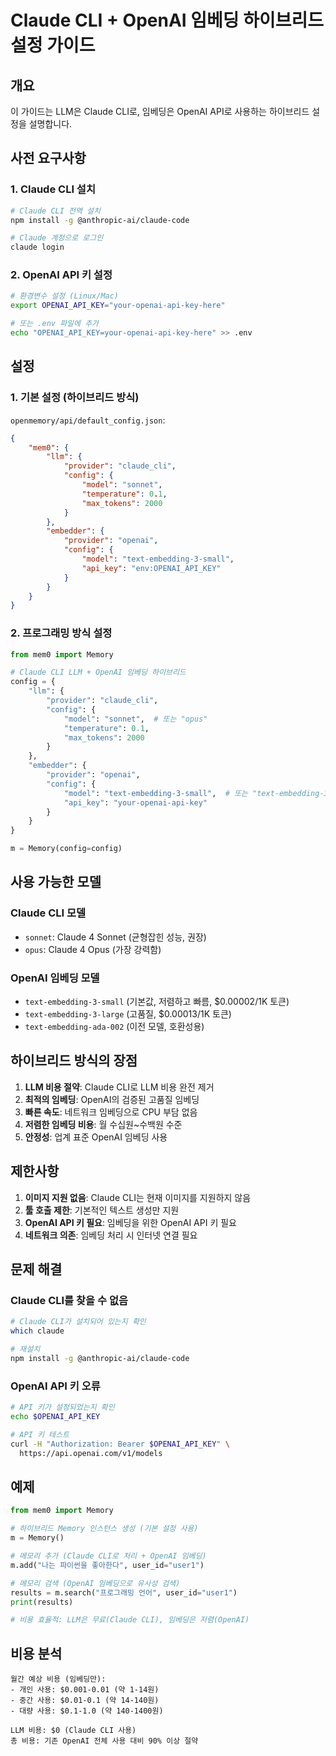 # Claude CLI + OpenAI 임베딩 하이브리드 설정 가이드

## 개요
이 가이드는 LLM은 Claude CLI로, 임베딩은 OpenAI API로 사용하는 하이브리드 설정을 설명합니다.

## 사전 요구사항

### 1. Claude CLI 설치
```bash
# Claude CLI 전역 설치
npm install -g @anthropic-ai/claude-code

# Claude 계정으로 로그인
claude login
```

### 2. OpenAI API 키 설정
```bash
# 환경변수 설정 (Linux/Mac)
export OPENAI_API_KEY="your-openai-api-key-here"

# 또는 .env 파일에 추가
echo "OPENAI_API_KEY=your-openai-api-key-here" >> .env
```

## 설정

### 1. 기본 설정 (하이브리드 방식)
`openmemory/api/default_config.json`:
```json
{
    "mem0": {
        "llm": {
            "provider": "claude_cli",
            "config": {
                "model": "sonnet",
                "temperature": 0.1,
                "max_tokens": 2000
            }
        },
        "embedder": {
            "provider": "openai",
            "config": {
                "model": "text-embedding-3-small",
                "api_key": "env:OPENAI_API_KEY"
            }
        }
    }
}
```

### 2. 프로그래밍 방식 설정
```python
from mem0 import Memory

# Claude CLI LLM + OpenAI 임베딩 하이브리드
config = {
    "llm": {
        "provider": "claude_cli",
        "config": {
            "model": "sonnet",  # 또는 "opus"
            "temperature": 0.1,
            "max_tokens": 2000
        }
    },
    "embedder": {
        "provider": "openai",
        "config": {
            "model": "text-embedding-3-small",  # 또는 "text-embedding-3-large"
            "api_key": "your-openai-api-key"
        }
    }
}

m = Memory(config=config)
```

## 사용 가능한 모델

### Claude CLI 모델
- `sonnet`: Claude 4 Sonnet (균형잡힌 성능, 권장)
- `opus`: Claude 4 Opus (가장 강력함)

### OpenAI 임베딩 모델
- `text-embedding-3-small` (기본값, 저렴하고 빠름, $0.00002/1K 토큰)
- `text-embedding-3-large` (고품질, $0.00013/1K 토큰)
- `text-embedding-ada-002` (이전 모델, 호환성용)

## 하이브리드 방식의 장점

1. **LLM 비용 절약**: Claude CLI로 LLM 비용 완전 제거
2. **최적의 임베딩**: OpenAI의 검증된 고품질 임베딩
3. **빠른 속도**: 네트워크 임베딩으로 CPU 부담 없음
4. **저렴한 임베딩 비용**: 월 수십원~수백원 수준
5. **안정성**: 업계 표준 OpenAI 임베딩 사용

## 제한사항

1. **이미지 지원 없음**: Claude CLI는 현재 이미지를 지원하지 않음
2. **툴 호출 제한**: 기본적인 텍스트 생성만 지원
3. **OpenAI API 키 필요**: 임베딩을 위한 OpenAI API 키 필요
4. **네트워크 의존**: 임베딩 처리 시 인터넷 연결 필요

## 문제 해결

### Claude CLI를 찾을 수 없음
```bash
# Claude CLI가 설치되어 있는지 확인
which claude

# 재설치
npm install -g @anthropic-ai/claude-code
```

### OpenAI API 키 오류
```bash
# API 키가 설정되었는지 확인
echo $OPENAI_API_KEY

# API 키 테스트
curl -H "Authorization: Bearer $OPENAI_API_KEY" \
  https://api.openai.com/v1/models
```

## 예제

```python
from mem0 import Memory

# 하이브리드 Memory 인스턴스 생성 (기본 설정 사용)
m = Memory()

# 메모리 추가 (Claude CLI로 처리 + OpenAI 임베딩)
m.add("나는 파이썬을 좋아한다", user_id="user1")

# 메모리 검색 (OpenAI 임베딩으로 유사성 검색)
results = m.search("프로그래밍 언어", user_id="user1")
print(results)

# 비용 효율적: LLM은 무료(Claude CLI), 임베딩은 저렴(OpenAI)
```

## 비용 분석

```
월간 예상 비용 (임베딩만):
- 개인 사용: $0.001-0.01 (약 1-14원)
- 중간 사용: $0.01-0.1 (약 14-140원)
- 대량 사용: $0.1-1.0 (약 140-1400원)

LLM 비용: $0 (Claude CLI 사용)
총 비용: 기존 OpenAI 전체 사용 대비 90% 이상 절약
```